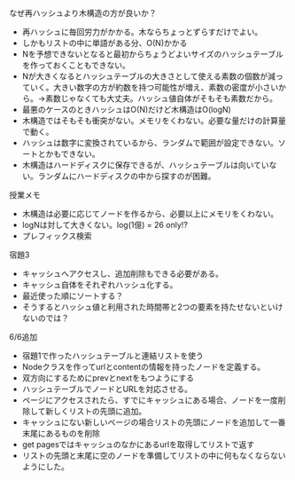 なぜ再ハッシュより木構造の方が良いか？

- 再ハッシュに毎回労力がかかる。木ならちょっとずらすだけでよい。
- しかもリストの中に単語がある分、O(N)かかる
- Nを予想できないとなると最初からちょうどよいサイズのハッシュテーブルを作っておくこともできない。
- Nが大きくなるとハッシュテーブルの大きさとして使える素数の個数が減っていく。大きい数字の方が約数を持つ可能性が増え、素数の密度が小さいから。→素数じゃなくても大丈夫。ハッシュ値自体がそもそも素数だから。
- 最悪のケースのときハッシュはO(N)だけど木構造はO(logN)
- 木構造ではそもそも衝突がない。メモリをくわない。必要な量だけの計算量で動く。
- ハッシュは数字に変換されているから、ランダムで範囲が設定できない。ソートとかもできない。
- 木構造はハードディスクに保存できるが、ハッシュテーブルは向いていない。ランダムにハードディスクの中から探すのが困難。

授業メモ
- 木構造は必要に応じてノードを作るから、必要以上にメモリをくわない。
- logNは対して大きくない。log(1億) = 26 only!?
- プレフィックス検索

宿題3

- キャッシュへアクセスし、追加削除もできる必要がある。
- キャッシュ自体をそれぞれハッシュ化する。
- 最近使った順にソートする？ 
- そうするとハッシュ値と利用された時間帯と2つの要素を持たせないといけないのでは？

6/6追加
- 宿題1で作ったハッシュテーブルと連結リストを使う
- Nodeクラスを作ってurlとcontentの情報を持ったノードを定義する。
-   双方向にするためにprevとnextをもつようにする
- ハッシュテーブルでノードとURLを対応させる。
- ページにアクセスされたら、すでにキャッシュにある場合、ノードを一度削除して新しくリストの先頭に追加。
- キャッシュにない新しいページの場合リストの先頭にノードを追加して一番末尾にあるものを削除
- get pagesではキャッシュのなかにあるurlを取得してリストで返す
- リストの先頭と末尾に空のノードを準備してリストの中に何もなくならないようにした。
